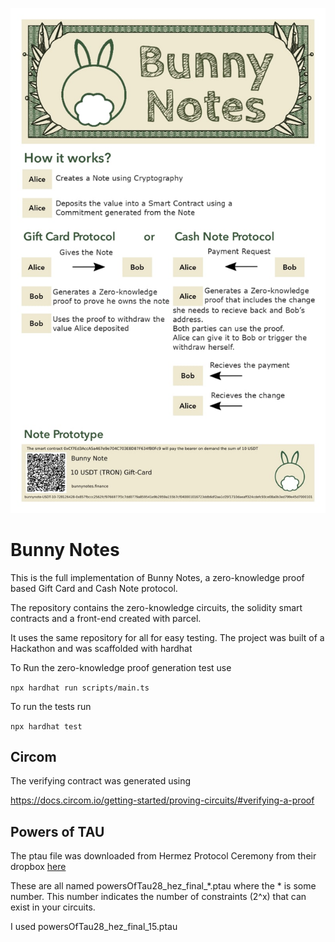 ![Bunny Notes](https://raw.githubusercontent.com/StrawberryChocolateFudge/Bunny-Notes/master/bunnyNotes.jpg)



# Bunny Notes

This is the full implementation of Bunny Notes, a zero-knowledge proof based Gift Card and Cash Note protocol.

The repository contains the zero-knowledge circuits, the solidity smart contracts and a front-end created with parcel.

It uses the same repository for all for easy testing. 
The project was built of a Hackathon and was scaffolded with hardhat

To Run the zero-knowledge proof generation test use

   `npx hardhat run scripts/main.ts`

To run the tests run 

   `npx hardhat test`




## Circom

The verifying contract was generated using 

https://docs.circom.io/getting-started/proving-circuits/#verifying-a-proof
## Powers of TAU

The ptau file was downloaded from  Hermez Protocol Ceremony from their dropbox [here](https://www.dropbox.com/sh/mn47gnepqu88mzl/AACaJkBU7mmCq8uU8ml0-0fma?dl=0)

These are all named powersOfTau28_hez_final_*.ptau where the * is some number. This number indicates the number of constraints (2^x) that can exist in your circuits.

I used powersOfTau28_hez_final_15.ptau